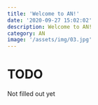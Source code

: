 ```yaml
---
title: 'Welcome to AN!'
date: '2020-09-27 15:02:02'
description: Welcome to AN!
category: AN
image: '/assets/img/03.jpg'
---
```


# TODO

Not filled out yet
